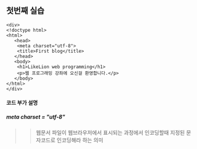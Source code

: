  ## 첫번째 실습
 ~~~
 <div>
<!doctype html>
<html>
    <head>
     <meta charset="utf-8">
     <title>First blog</title>
    </head>
    <body>
     <h1>LikeLion web programming</h1>
     <p>웹 프로그래밍 강좌에 오신걸 환영합니다.</p>
    </body>
</html>
 </div>
 ~~~
#### 코드 부가 설명
##### meta charset = "utf-8"
>> 웹문서 파일이 웹브라우저에서 표시되는 과정에서 인코딩할때 지정된 문자코드로 인코딩해라 하는 의미

##### <title>
>> 웹 페이지에서 제목을 담음
 
##### body
>> 문서 내에서 한개만 존재
>> <body> 태그는 문서의 몸통을 나타내는 태그
>> 브라우저 화면에 보이는 것들이 주로 들어감
 
 ## 레이아웃과 관련된 두번째 실습
 
 ####header
 >> 웹 페이지 혹은 <section>의 소개나 제목을 담기 위해 사용하는 요소
 ####nav
 >> 네비게이션 역할을 하는 요소
 ####section
 >> 기준에 따라 구획을 구분하기 위해 사용하는 요소
 
 
 ~~~
 <div> 
 <!DOCTYPE html>
<html>

<head>
    <title>2번째 실습</title>
    <p>젊음팀 화이팅!</p>
</head>

<body>
    <header>
        로고와 이름이 들어갈 자리
    </header>
    <nav>
        <p>사이트 메뉴 자리</p>
    </nav>
    <section>
        <p> 첫번째 기사 자리</p>
        <article>
            <p> 두번째 기사 자리</p>
        </article>
    </section>
    <aside>
        <p> 광고가 들어갈 자리</p>
    </aside>
    <footer>
        <p> 회사 저ㅇ보가 들어갈자리</p>
    </footer>

</body>

</html>
</div>
 ~~~
